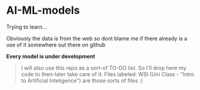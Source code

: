 # AI-ML-models
Trying to learn... 

Obviously the data is from the web so dont blame me if there already is a use of it somewhere out there on github

<b> Every model is under development </b>

> I will also use this repo as a sort-of TO-DO list. So I'll drop here my code to then-later take care of it. Files labeled: WSI (Uni Class - "Intro to Artificial Inteligence") are those sorts of files :)
